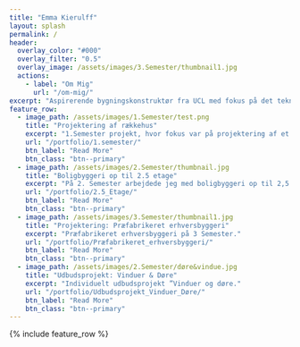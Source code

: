 ```yaml
---
title: "Emma Kierulff"
layout: splash
permalink: /
header:
  overlay_color: "#000"
  overlay_filter: "0.5"
  overlay_image: /assets/images/3.Semester/thumbnail1.jpg
  actions:
    - label: "Om Mig"
      url: "/om-mig/"
excerpt: "Aspirerende bygningskonstruktør fra UCL med fokus på det tekniske. "
feature_row:
  - image_path: /assets/images/1.Semester/test.png
    title: "Projektering af rækkehus"
    excerpt: "1.Semester projekt, hvor fokus var på projektering af et enfamilieshus.."
    url: "/portfolio/1.semester/"
    btn_label: "Read More"
    btn_class: "btn--primary"
  - image_path: /assets/images/2.Semester/thumbnail.jpg
    title: "Boligbyggeri op til 2.5 etage"
    excerpt: "På 2. Semester arbejdede jeg med boligbyggeri op til 2,5 etage..."
    url: "/portfolio/2.5_Etage/"
    btn_label: "Read More"
    btn_class: "btn--primary"
  - image_path: /assets/images/3.Semester/thumbnail1.jpg
    title: "Projektering: Præfabrikeret erhversbyggeri"
    excerpt: "Præfabrikeret erhversbyggeri på 3 Semester."
    url: "/portfolio/Præfabrikeret_erhversbyggeri/"
    btn_label: "Read More"
    btn_class: "btn--primary"
  - image_path: /assets/images/2.Semester/døre&vindue.jpg
    title: "Udbudsprojekt: Vinduer & Døre"
    excerpt: "Individuelt udbudsprojekt ”Vinduer og døre."
    url: "/portfolio/Udbudsprojekt_Vinduer_Døre/"
    btn_label: "Read More"
    btn_class: "btn--primary"
---
```

{% include feature_row %}